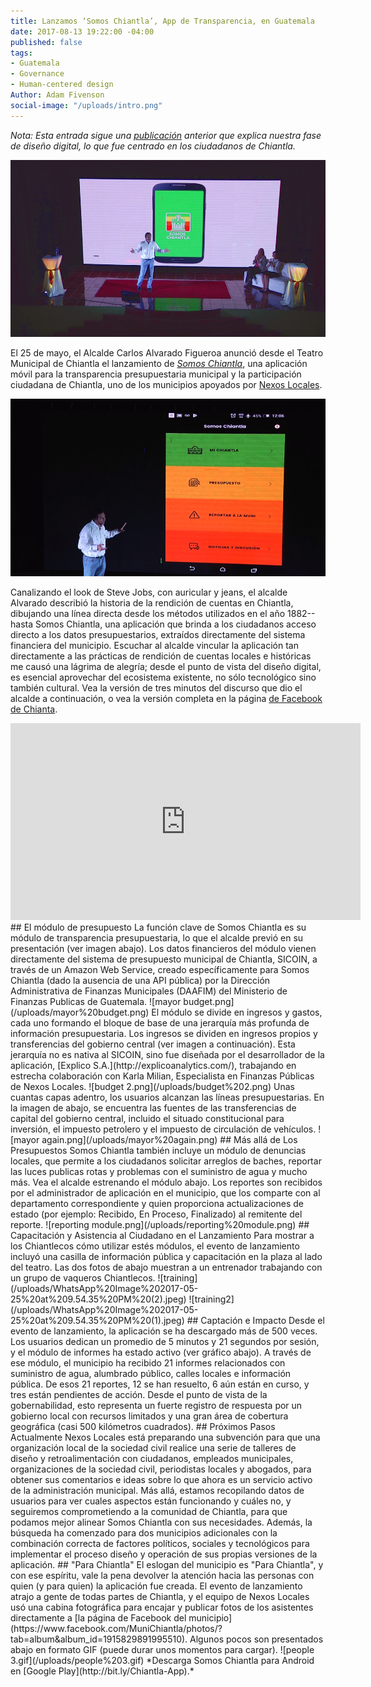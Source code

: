 ```yaml
---
title: Lanzamos ‘Somos Chiantla’, App de Transparencia, en Guatemala
date: 2017-08-13 19:22:00 -04:00
published: false
tags:
- Guatemala
- Governance
- Human-centered design
Author: Adam Fivenson
social-image: "/uploads/intro.png"
---
```


*Nota: Esta entrada sigue una [publicación](https://dai-global-digital.com/citizen-centered-design-guatemala.html) anterior que explica nuestra fase de diseño digital, lo que fue centrado en los ciudadanos de Chiantla.*

![intro.png](/uploads/intro.png)

El 25 de mayo, el Alcalde Carlos Alvarado Figueroa anunció desde el Teatro Municipal de Chiantla el lanzamiento de [*Somos Chiantla*](http://bit.ly/Chiantla-App), una aplicación móvil para la transparencia presupuestaria municipal y la participación ciudadana de Chiantla, uno de los municipios apoyados por [Nexos Locales](https://www.dai.com/our-work/projects/guatemala-nexos-locales).

<!--more-->

![main menu.png](/uploads/main%20menu.png)

Canalizando el look de Steve Jobs, con auricular y jeans, el alcalde Alvarado describió la historia de la rendición de cuentas en Chiantla, dibujando una línea directa desde los métodos utilizados en el año 1882--hasta Somos Chiantla, una aplicación que brinda a los ciudadanos acceso directo a los datos presupuestarios, extraídos directamente del sistema financiera del municipio. Escuchar al alcalde vincular la aplicación tan directamente a las prácticas de rendición de cuentas locales e históricas me causó una lágrima de alegría; desde el punto de vista del diseño digital, es esencial aprovechar del ecosistema existente, no sólo tecnológico sino también cultural. Vea la versión de tres minutos del discurso que dio el alcalde a continuación, o vea la versión completa en la página [de Facebook de Chianta](https://www.facebook.com/MuniChiantla/videos/1916059188639247/).
<iframe width="560" height="315" src="https://www.youtube.com/embed/xtgwg6Zrg3o" frameborder="0" allowfullscreen></iframe> 
## El módulo de presupuesto
La función clave de Somos Chiantla es su módulo de transparencia presupuestaria, lo que el alcalde previó en su presentación (ver imagen abajo). Los datos financieros del módulo vienen directamente del sistema de presupuesto municipal de Chiantla, SICOIN, a través de un Amazon Web Service, creado específicamente para Somos Chiantla (dado la ausencia de una API pública) por la Dirección Administrativa de Finanzas Municipales (DAAFIM) del Ministerio de Finanzas Publicas de Guatemala.
![mayor budget.png](/uploads/mayor%20budget.png)
El módulo se divide en ingresos y gastos, cada uno formando el bloque de base de una jerarquía más profunda de información presupuestaria. Los ingresos se dividen en ingresos propios y transferencias del gobierno central (ver imagen a continuación). Esta jerarquía no es nativa al SICOIN, sino fue diseñada por el desarrollador de la aplicación, [Explico S.A.](http://explicoanalytics.com/), trabajando en estrecha colaboración con Karla Milian, Especialista en Finanzas Públicas de Nexos Locales.
![budget 2.png](/uploads/budget%202.png)
Unas cuantas capas adentro, los usuarios alcanzan las líneas presupuestarias. En la imagen de abajo, se encuentra las fuentes de las transferencias de capital del gobierno central, incluido el situado constitucional para inversión, el impuesto petrolero y el impuesto de circulación de vehículos.
![mayor again.png](/uploads/mayor%20again.png)
## Más allá de Los Presupuestos
Somos Chiantla también incluye un módulo de denuncias locales, que permite a los ciudadanos solicitar arreglos de baches, reportar las luces publicas rotas y problemas con el suministro de agua y mucho más. Vea el alcalde estrenando el módulo abajo. Los reportes son recibidos por el administrador de aplicación en el municipio, que los comparte con al departamento correspondiente y quien proporciona actualizaciones de estado (por ejemplo: Recibido, En Proceso, Finalizado) al remitente del reporte.
![reporting module.png](/uploads/reporting%20module.png)
## Capacitación y Asistencia al Ciudadano en el Lanzamiento
Para mostrar a los Chiantlecos cómo utilizar estés módulos, el evento de lanzamiento incluyó una casilla de información pública y capacitación en la plaza al lado del teatro. Las dos fotos de abajo muestran a un entrenador trabajando con un grupo de vaqueros Chiantlecos.
![training](/uploads/WhatsApp%20Image%202017-05-25%20at%209.54.35%20PM%20(2).jpeg)
![training2](/uploads/WhatsApp%20Image%202017-05-25%20at%209.54.35%20PM%20(1).jpeg)
## Captación e Impacto
Desde el evento de lanzamiento, la aplicación se ha descargado más de 500 veces. Los usuarios dedican un promedio de 5 minutos y 21 segundos por sesión, y el módulo de informes ha estado activo (ver gráfico abajo). A través de ese módulo, el municipio ha recibido 21 informes relacionados con suministro de agua, alumbrado público, calles locales e información pública. De esos 21 reportes, 12 se han resuelto, 6 aún están en curso, y tres están pendientes de acción. Desde el punto de vista de la gobernabilidad, esto representa un fuerte registro de respuesta por un gobierno local con recursos limitados y una gran área de cobertura geográfica (casi 500 kilómetros cuadrados).
<script id="infogram_0_3aca8aa1-fa15-4951-8611-f503fb2c7b8c" title="Chiantla reports" src="//e.infogram.com/js/dist/embed.js?UxY" type="text/javascript"></script>
## Próximos Pasos
Actualmente Nexos Locales está preparando una subvención para que una organización local de la sociedad civil realice una serie de talleres de diseño y retroalimentación con ciudadanos, empleados municipales, organizaciones de la sociedad civil, periodistas locales y abogados, para obtener sus comentarios e ideas sobre lo que ahora es un servicio activo de la administración municipal. Más allá, estamos recopilando datos de usuarios para ver cuales aspectos están funcionando y cuáles no, y seguiremos comprometiendo a la comunidad de Chiantla, para que podamos mejor alinear Somos Chiantla con sus necesidades.
Además, la búsqueda ha comenzado para dos municipios adicionales con la combinación correcta de factores políticos, sociales y tecnológicos para implementar el proceso diseño y operación de sus propias versiones de la aplicación.
## "Para Chiantla"
El eslogan del municipio es "Para Chiantla", y con ese espíritu, vale la pena devolver la atención hacia las personas con quien (y para quien) la aplicación fue creada. El evento de lanzamiento atrajo a gente de todas partes de Chiantla, y el equipo de Nexos Locales usó una cabina fotográfica para encajar y publicar fotos de los asistentes directamente a [la página de Facebook del municipio](https://www.facebook.com/MuniChiantla/photos/?tab=album&album_id=1915829891995510). Algunos pocos son presentados abajo en formato GIF (puede durar unos momentos para cargar). 
![people 3.gif](/uploads/people%203.gif)
*Descarga Somos Chiantla para Android en [Google Play](http://bit.ly/Chiantla-App).*

